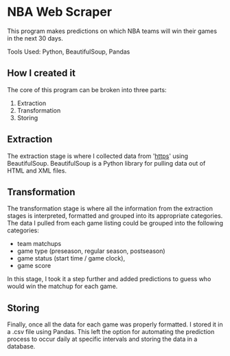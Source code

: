 # NBA Web Scraper

This program makes predictions on which NBA teams will win their games in the next 30 days.

Tools Used: Python, BeautifulSoup, Pandas

## How I created it
The core of this program can be broken into three parts:
1) Extraction
2) Transformation
3) Storing

## Extraction
The extraction stage is where I collected data from '[https](https://www.nba.com/games)' using BeautifulSoup. BeautifulSoup
is a Python library for pulling data out of HTML and XML files.

## Transformation
The transformation stage is where all the information from the extraction stages is interpreted, formatted and grouped into
its appropriate categories. The data I pulled from each game listing could be grouped into the following categories:
- team matchups
- game type (preseason, regular season, postseason)
- game status (start time / game clock),
- game score

In this stage, I took it a step further and added predictions to guess who would win the matchup for each game.

## Storing
Finally, once all the data for each game was properly formatted. I stored it in a .csv file using Pandas. This left the option for automating the prediction process to occur daily at specific intervals and storing the data in a database.


